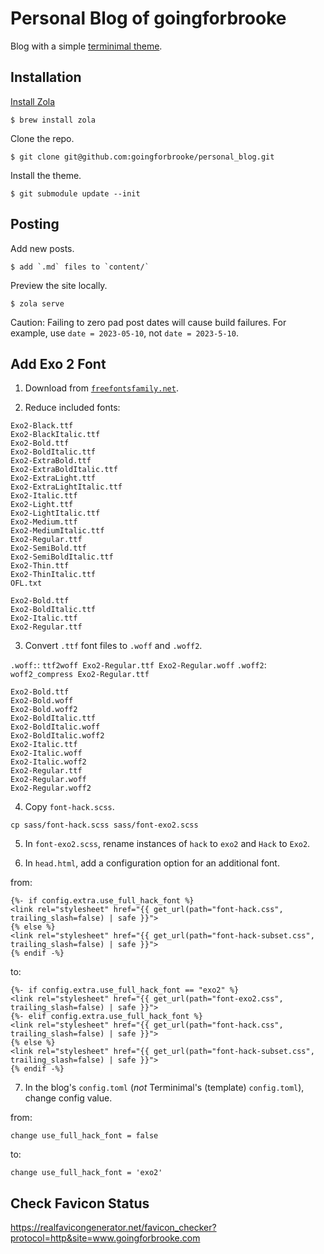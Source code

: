 # Personal Blog of goingforbrooke

Blog with a simple [terminimal theme](https://github.com/pawroman/zola-theme-terminimal).

## Installation

[Install Zola](https://www.getzola.org/documentation/getting-started/installation/)

```console
$ brew install zola
```

Clone the repo.

```console
$ git clone git@github.com:goingforbrooke/personal_blog.git
```

Install the theme.

```console
$ git submodule update --init
```

## Posting

Add new posts.

```console
$ add `.md` files to `content/`
```

Preview the site locally.

```console
$ zola serve
```

Caution: Failing to zero pad post dates will cause build failures. For example, use `date = 2023-05-10`, not `date = 2023-5-10`.

## Add Exo 2 Font

1. Download from [`freefontsfamily.net`](https://freefontsfamily.net/exo-2-font-family-free/).

2. Reduce included fonts:

```console
Exo2-Black.ttf
Exo2-BlackItalic.ttf
Exo2-Bold.ttf
Exo2-BoldItalic.ttf
Exo2-ExtraBold.ttf
Exo2-ExtraBoldItalic.ttf
Exo2-ExtraLight.ttf
Exo2-ExtraLightItalic.ttf
Exo2-Italic.ttf
Exo2-Light.ttf
Exo2-LightItalic.ttf
Exo2-Medium.ttf
Exo2-MediumItalic.ttf
Exo2-Regular.ttf
Exo2-SemiBold.ttf
Exo2-SemiBoldItalic.ttf
Exo2-Thin.ttf
Exo2-ThinItalic.ttf
OFL.txt
```

```console
Exo2-Bold.ttf
Exo2-BoldItalic.ttf
Exo2-Italic.ttf
Exo2-Regular.ttf
```

3. Convert `.ttf` font files to `.woff` and `.woff2`.

`.woff:`: `ttf2woff Exo2-Regular.ttf Exo2-Regular.woff`
`.woff2`: `woff2_compress Exo2-Regular.ttf`

```
Exo2-Bold.ttf
Exo2-Bold.woff
Exo2-Bold.woff2
Exo2-BoldItalic.ttf
Exo2-BoldItalic.woff
Exo2-BoldItalic.woff2
Exo2-Italic.ttf
Exo2-Italic.woff
Exo2-Italic.woff2
Exo2-Regular.ttf
Exo2-Regular.woff
Exo2-Regular.woff2
```

4. Copy `font-hack.scss`.

```console
cp sass/font-hack.scss sass/font-exo2.scss
```

5. In `font-exo2.scss`, rename instances of `hack` to `exo2` and `Hack` to `Exo2`.

6. In `head.html`, add a configuration option for an additional font.

from:

```tera
{%- if config.extra.use_full_hack_font %}
<link rel="stylesheet" href="{{ get_url(path="font-hack.css", trailing_slash=false) | safe }}">
{% else %}
<link rel="stylesheet" href="{{ get_url(path="font-hack-subset.css", trailing_slash=false) | safe }}">
{% endif -%}
```

to:

```tera
{%- if config.extra.use_full_hack_font == "exo2" %}
<link rel="stylesheet" href="{{ get_url(path="font-exo2.css", trailing_slash=false) | safe }}">
{%- elif config.extra.use_full_hack_font %}
<link rel="stylesheet" href="{{ get_url(path="font-hack.css", trailing_slash=false) | safe }}">
{% else %}
<link rel="stylesheet" href="{{ get_url(path="font-hack-subset.css", trailing_slash=false) | safe }}">
{% endif -%}
```

7. In the blog's `config.toml` (*not* Terminimal's (template) `config.toml`), change config value.

from:

```text
change use_full_hack_font = false
```

to:

```text
change use_full_hack_font = 'exo2'
```

## Check Favicon Status

https://realfavicongenerator.net/favicon_checker?protocol=http&site=www.goingforbrooke.com